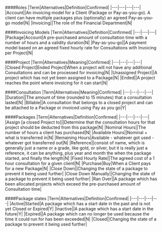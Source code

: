 ####Roles
|Term|Alternatives|Definition|Confirmed|
|---|---|---|---|
|Account||An invoicing model for a Client (Package or Pay-as-you-go). A client can have multiple packages plus (optionally) an agreed Pay-as-you-go model|N|
|Invoicing||The role of the Financial Department|N|

####Invoicing Models
|Term|Alternatives|Definition|Confirmed|
|---|---|---|
|Package|Account|A pre-purchased amount of consultation time with a number of hours and a validity duration|N|
|Pay-as-you-go||A payment model based on an agreed fixed hourly rate for Consultations with Invoicing per Project|N|

####Project
|Term|Alternatives|Meaning|Confirmed|
|---|---|---|---|
|Closed Project|Ended Project|When a project will not have any additional Consultations and can be processed for invoicing|N|
|Unassigned Project||A project which has not yet been assigned to a Package|N|
|Ended||A project reaches the point where invoicing for it can start|N|

####Consultation
|Term|Alternatives|Meaning|Confirmed|
|---|---|---|---|
|Duration||The amount of time (rounded to 15 minutes) that a consultation lasted|N|
|Billable||A consultation that belongs to a closed project and can be attached to a Package or invoiced using Pay as you go|Y|

####Packages
|Term|Alternatives|Definition|Confirmed|
|---|---|---|---|
|Assign [a closed Project to]||Determine that the consultation hours for that project should be deducted from this package|N|
|Nominal Hours||The number of hours a client has purchased|N|
|Available Hours||Nominal + what is transferred in|N|
|Remaining Hours|Available - whatever got used - whatever got transferred out|N|
|Reference||consist of name, which is generally just a name or a grade, like gold, or silver, but it is really just a reference, it can be anything, plus year and month the when the package started, and finally the length|N|
|Fixed Hourly Rate||The agreed cost of a 1 hour consultation for a given client|N|
|Purchase|Buy|When a Client pays for a new Package|N|
|Close Down||Changing the state of a package to prevent it being used further|
|Close Down Manually||Changing the state of a package to prevent it being used further|
|Ran Over||A package which has been allocated projects which exceed the pre-purchased amount of Consultation time|

####Package states
|Term|Alternatives|Definition|Confirmed|
|---|---|---|---|
|Active|Started|A package which has a start date in the past and is not yet Closed or Expired|Y|
|Inactive||A package which has a start date in the future|Y|
|Expired||A package which can no longer be used because the time it could run for has been exceeded|N|
|Closed||Changing the state of a package to prevent it being used further|